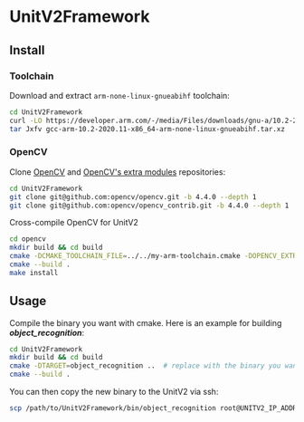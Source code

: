 # UnitV2Framework

## Install

### Toolchain

Download and extract `arm-none-linux-gnueabihf` toolchain:

```bash
cd UnitV2Framework
curl -LO https://developer.arm.com/-/media/Files/downloads/gnu-a/10.2-2020.11/binrel/gcc-arm-10.2-2020.11-x86_64-arm-none-linux-gnueabihf.tar.xz
tar Jxfv gcc-arm-10.2-2020.11-x86_64-arm-none-linux-gnueabihf.tar.xz
```

### OpenCV

Clone [OpenCV](https://github.com/opencv/opencv) and [OpenCV's extra modules](https://github.com/opencv/opencv_contrib) repositories:

```bash
cd UnitV2Framework
git clone git@github.com:opencv/opencv.git -b 4.4.0 --depth 1 
git clone git@github.com:opencv/opencv_contrib.git -b 4.4.0 --depth 1 
```

Cross-compile OpenCV for UnitV2

```bash
cd opencv
mkdir build && cd build
cmake -DCMAKE_TOOLCHAIN_FILE=../../my-arm-toolchain.cmake -DOPENCV_EXTRA_MODULES_PATH=../../opencv_contrib/modules -DBUILD_LIST=tracking,imgcodecs,videoio,highgui,features2d,ml,xfeatures2d -DCMAKE_BUILD_TYPE=Release ..
cmake --build .
make install
```

## Usage

Compile the binary you want with cmake. Here is an example for building ***object_recognition***:

```bash
cd UnitV2Framework
mkdir build && cd build
cmake -DTARGET=object_recognition ..  # replace with the binary you want to compile
cmake --build .
```

You can then copy the new binary to the UnitV2 via ssh:

```bash
scp /path/to/UnitV2Framework/bin/object_recognition root@UNITV2_IP_ADDRESS:/home/m5stack/payload/bin/object_recognition
```
